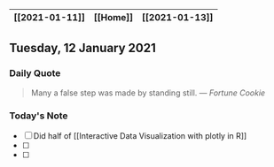 | [[2021-01-11]] | [[Home]] | [[2021-01-13]] |
| :------------: | :------: | :------------: |

## Tuesday, 12 January 2021

### Daily Quote
> Many a false step was made by standing still.
> &mdash; <cite>Fortune Cookie</cite>

### Today's Note

- [ ] Did half of [[Interactive Data Visualization with plotly in R]]
- [ ] 
- [ ] 